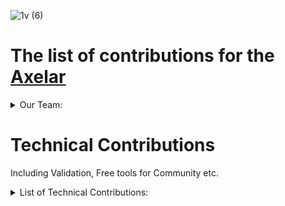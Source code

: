 ![1v (6)](https://user-images.githubusercontent.com/92199696/195659349-109c51b4-1af4-419f-927e-0c629e1acce6.png)
# The list of contributions for the [Axelar](https://axelar.network)
<details>
  <summary>Our Team:</summary>

- [Vladimir Ponmimajushij Competencies](https://github.com/Antropocosmist/my_competencies)
- [Vladimir Synthetic Competencies](https://www.instagram.com/synth_etic_/)
- [Valentin Medniyy Competencies](https://github.com/Medniyy)
- [Eugeniy Yakovishin Competencies](https://github.com/evgen3000)
- [Danil Milyutin Competencies](https://github.com/danilmilyutin)
- Secret Member😎
- This character is unexplored👽
  </details>

# Technical Contributions
Including Validation, Free tools for Community etc. 

<details>

  <summary>List of Technical Contributions:</summary>
  

- We validate Axelar Chain in Mainnet but still in inactive set | [Validator's link](https://www.mintscan.io/axelar/validators/axelarvaloper1ftqma496np33y054x6gjeh2maxy00e00p2nl9l)

- Also we've implemented support for Ethereum external chain.

- We're working on [Sputnik Network](https://sputnik.exchange/), and we will add $AXL to https://t.me/SputnikPriceBot without any support
- We will add $AXL to [Sputnik Exchange](https://sputnik.exchange/) and to [Sputnik Network](https://t.me/SputnikNetworkBot).And users will be able to send tips with $AXL in Twitter and Telegram, and also p2p-exchange $AXL directly in Telegram!|
  </details>


</details>
